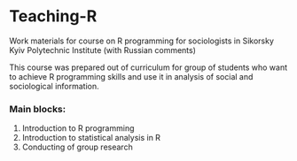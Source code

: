 # Teaching-R
Work materials for course on R programming for sociologists in Sikorsky Kyiv Polytechnic Institute (with Russian comments)
  
This course was prepared out of curriculum for group of students who want to achieve R programming skills and use it in analysis of social and sociological information.
  
### Main blocks:  
1. Introduction to R programming  
2. Introduction to statistical analysis in R  
3. Conducting of group research  
